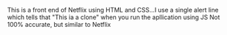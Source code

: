 This is a front end of Netflix using HTML and CSS...I use a single alert line which tells that "This ia a clone" when you run the apllication using JS
Not 100% accurate, but similar to Netflix

